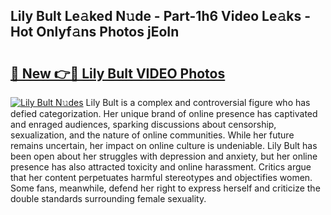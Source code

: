 ## Lily Bult Le𝚊ked N𝚞de - Part-1h6 Video Le𝚊ks - Hot Onlyf𝚊ns Photos jEoIn

# <h2><a href="http://ab56115.deff.icu/?id=Lily+Bult">🔗 New 👉🔴 Lily Bult VIDEO Photos</a></h2>

[![Lily Bult N𝚞des](https://i.imgur.com/rIISA9y.gif)](http://ab56115.deff.icu/?id=Lily+Bult)
Lily Bult is a complex and controversial figure who has defied categorization. Her unique brand of online presence has captivated and enraged audiences, sparking discussions about censorship, sexualization, and the nature of online communities. While her future remains uncertain, her impact on online culture is undeniable. Lily Bult has been open about her struggles with depression and anxiety, but her online presence has also attracted toxicity and online harassment. Critics argue that her content perpetuates harmful stereotypes and objectifies women. Some fans, meanwhile, defend her right to express herself and criticize the double standards surrounding female sexuality.
